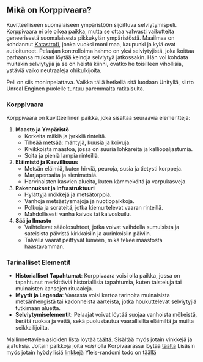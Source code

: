 ## Mikä on Korppivaara?

Kuvitteelliseen suomalaiseen ympäristöön sijoittuva selviytymispeli. Korppivaara ei ole oikea paikka, mutta se ottaa vahvasti vaikutteita geneerisestä suomalaisesta pikkukylän ympäristöstä.
Maailmaa on kohdannut [Katastrofi](Katastrofi.md), jonka vuoksi moni maa, kaupunki ja kylä ovat autioituneet. Pelaajan kontrolloima hahmo on yksi selviytyjistä, joka koittaa parhaansa mukaan löytää keinoja selviytyä jatkossakin. Hän voi kohdata muitakin selviytyjiä ja se on heistä kiinni, ovatko he toisilleen vihollisia, ystäviä vaiko neutraaleja ohikulkijoita.

Peli on siis moninpelattava. Vaikka tällä hetkellä sitä luodaan Unityllä, siirto Unreal Enginen puolelle tuntuu paremmalta ratkaisulta.

### Korppivaara

Korppivaara on kuvitteellinen paikka, joka sisältää seuraavia elementtejä:

1. **Maasto ja Ympäristö**
    - Korkeita mäkiä ja jyrkkiä rinteitä.
    - Tiheää metsää: mäntyjä, kuusia ja koivuja.
    - Kivikkoista maastoa, jossa on suuria lohkareita ja kalliopaljastumia.
    - Soita ja pieniä lampia rinteillä.
2. **Eläimistö ja Kasvillisuus**
    - Metsän eläimiä, kuten hirviä, peuroja, susia ja tietysti korppeja.
    - Marjapensaita ja sienimetsiä.
    - Harvinaisten kasvien alueita, kuten kämmeköitä ja varpukasveja.
3. **Rakennukset ja Infrastruktuuri**
    - Hylättyjä mökkejä ja metsätorppia.
    - Vanhoja metsästysmajoja ja nuotiopaikkoja.
    - Polkuja ja sorateitä, jotka kiemurtelevat vaaran rinteillä.
    - Mahdollisesti vanha kaivos tai kaivoskuilu.
4. **Sää ja Ilmasto**
    - Vaihtelevat sääolosuhteet, jotka voivat vaihdella sumuisista ja sateisista päivistä kirkkaisiin ja aurinkoisiin päiviin.
    - Talvella vaarat peittyvät lumeen, mikä tekee maastosta haastavamman.

### Tarinalliset Elementit
- **Historialliset Tapahtumat**: Korppivaara voisi olla paikka, jossa on tapahtunut merkittäviä historiallisia tapahtumia, kuten taisteluja tai muinaisten kansojen rituaaleja.
- **Myytit ja Legenda**: Vaarasta voisi kertoa tarinoita muinaisista metsänhengistä tai kadonneista aarteista, jotka houkuttelevat selviytyjiä tutkimaan aluetta.
- **Selviytymiselementit**: Pelaajat voivat löytää suojaa vanhoista mökeistä, kerätä ruokaa ja vettä, sekä puolustautua vaarallisilta eläimiltä ja muilta seikkailijoilta.

Mallinnettavien asioiden lista löytää [täältä](Mallinnettavaa.md). Sisältää myös jotain vinkkejä ja ajatuksia.
Joitain paikkoja joita *voisi* olla Korpivaarassa löytää [täältä](Paikkoja.md)
Lisäsin myös jotain hyödyllisiä [linkkejä](Hyödyllisiä_linkkejä.md)
Yleis-randomi todo on [täällä](Todo)
